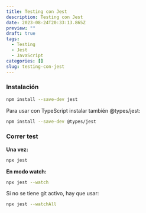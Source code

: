 ```yaml
---
title: Testing con Jest
description: Testing con Jest
date: 2023-08-24T20:33:13.865Z
preview: ""
draft: true
tags:
  - Testing
  - Jest
  - JavaScript
categories: []
slug: testing-con-jest
---
```


### Instalación

```bash
npm install --save-dev jest
```

Para usar con TypeScript instalar también @types/jest:

```bash
npm install --save-dev @types/jest
```

### Correr test

**Una vez:**

```bash
npx jest
```

**En modo watch:**

```bash
npx jest --watch
```

Si no se tiene git activo, hay que usar:

```bash
npx jest --watchAll
```
